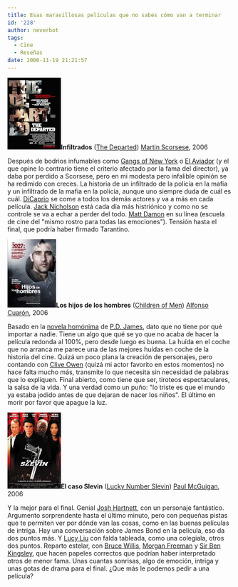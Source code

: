 ```yaml
---
title: Esas maravillosas películas que no sabes cómo van a terminar
id: '228'
author: neverbot
tags:
  - Cine
  - Reseñas
date: 2006-11-19 21:21:57
---
```


![Infiltrados (cartel original)](./esas-maravillosas-peliculas-que-no-sabes-como-van-a-terminar/TheDeparted.jpg "Infiltrados (cartel original)")**Infiltrados** ([The Departed](http://www.imdb.com/title/tt0407887/)) [Martin Scorsese](http://www.imdb.com/name/nm0000217/), 2006

Después de bodrios infumables como [Gangs of New York](http://www.imdb.com/title/tt0217505/) o [El Aviador](http://www.imdb.com/title/tt0338751/) (y el que opine lo contrario tiene el criterio afectado por la fama del director), ya daba por perdido a Scorsese, pero en mi modesta pero infalible opinión se ha redimido con creces. La historia de un infiltrado de la policía en la mafia y un infiltrado de la mafia en la policía, aunque uno siempre duda de cuál es cuál. [DiCaprio](http://www.imdb.com/name/nm0000138/) se come a todos los demás actores y va a más en cada película. [Jack Nicholson](http://www.imdb.com/name/nm0000197/) está cada día más histriónico y como no se controle se va a echar a perder del todo. [Matt Damon](http://www.imdb.com/name/nm0000354/) en su línea (escuela de cine del "mismo rostro para todas las emociones"). Tensión hasta el final, que podría haber firmado Tarantino. 

**![Los Hijos De Los Hombres](./esas-maravillosas-peliculas-que-no-sabes-como-van-a-terminar/LosHijosDeLosHombres.jpg "Los Hijos De Los Hombres")Los hijos de los hombres** ([Children of Men](http://www.imdb.com/title/tt0206634/)) [Alfonso Cuarón](http://www.imdb.com/name/nm0190859/), 2006

Basado en la [novela homónima](http://tienda.cyberdark.net/hijos-de-hombres-n11074.html) de [P.D. James](http://en.wikipedia.org/wiki/P.D._James), dato que no tiene por qué importar a nadie. Tiene un algo que qué se yo que no acaba de hacer la película redonda al 100%, pero desde luego es buena. La huída en el coche que no arranca me parece una de las mejores huídas en coche de la historia del cine. Quizá un poco plana la creación de personajes, pero contando con [Clive Owen](http://www.imdb.com/name/nm0654110/) (quizá mi actor favorito en estos momentos) no hace falta mucho más, transmite lo que necesita sin necesidad de palabras que lo expliquen. Final abierto, como tiene que ser, tiroteos espectaculares, la salsa de la vida. Y una verdad como un puño: "lo triste es que el mundo ya estaba jodido antes de que dejaran de nacer los niños". El último en morir por favor que apague la luz. 

**![El Caso Slevin](./esas-maravillosas-peliculas-que-no-sabes-como-van-a-terminar/ElCasoSlevin.jpg "El Caso Slevin")El caso Slevin** ([Lucky Number Slevin](http://www.imdb.com/title/tt0425210/)) [Paul McGuigan](http://www.imdb.com/name/nm0006476/), 2006

Y la mejor para el final. Genial [Josh Hartnett](http://www.imdb.com/name/nm0001326/), con un personaje fantástico. Argumento sorprendente hasta el último minuto, pero con pequeñas pistas que te permiten ver por dónde van las cosas, como en las buenas películas de intriga. Hay una conversación sobre James Bond en la película, eso da dos puntos más. Y [Lucy Liu](http://www.imdb.com/name/nm0005154/) con falda tableada, como una colegiala, otros dos puntos. Reparto estelar, con [Bruce Willis](http://www.imdb.com/name/nm0000246/), [Morgan Freeman](http://www.imdb.com/name/nm0000151/) y [Sir Ben Kingsley](http://www.imdb.com/name/nm0001426/), que hacen papeles correctos que podrían haber interpretado otros de menor fama. Unas cuantas sonrisas, algo de emoción, intriga y unas gotas de drama para el final. ¿Que más le podemos pedir a una película? 
